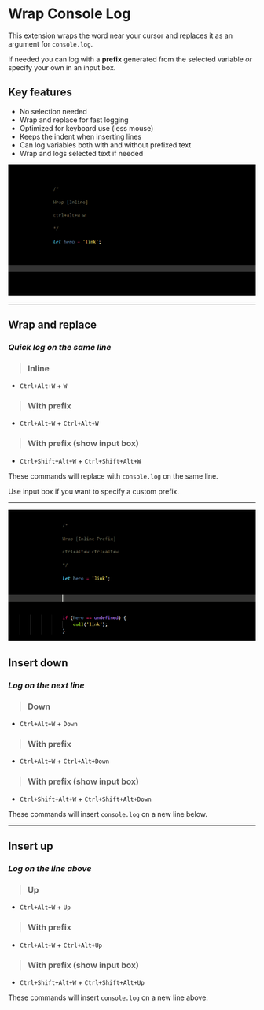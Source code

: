 # Wrap Console Log

This extension wraps the word near your cursor and replaces it as an argument for `console.log`.

If needed you can log with a __prefix__ generated from the selected variable _or_ specify your own in an input box.


## Key features
* No selection needed
* Wrap and replace for fast logging
* Optimized for keyboard use (less mouse)
* Keeps the indent when inserting lines
* Can log variables both with and without prefixed text
* Wrap and logs selected text if needed

![demo](images/screenshot.gif)

---

## Wrap and replace

### _Quick log on the same line_

> ### Inline

*  `Ctrl+Alt+W` + `W`

> ### With prefix

*  `Ctrl+Alt+W` + `Ctrl+Alt+W`


> ### With prefix (show input box)

*  `Ctrl+Shift+Alt+W` + `Ctrl+Shift+Alt+W`


These commands will replace with `console.log` on the same line.

Use input box if you want to specify a custom prefix.

---

![demo](images/screenshot2.gif)

## Insert **down**

### _Log on the next line_

> ### Down

*  `Ctrl+Alt+W` + `Down`

> ### With prefix

*  `Ctrl+Alt+W` + `Ctrl+Alt+Down`


> ### With prefix (show input box)

*  `Ctrl+Shift+Alt+W` + `Ctrl+Shift+Alt+Down`


These commands will insert `console.log` on a new line below.


---


## Insert **up**

### _Log on the line above_

> ### Up

*  `Ctrl+Alt+W` + `Up`

> ### With prefix

*  `Ctrl+Alt+W` + `Ctrl+Alt+Up`


> ### With prefix (show input box)

*  `Ctrl+Shift+Alt+W` + `Ctrl+Shift+Alt+Up`


These commands will insert `console.log` on a new line above.
